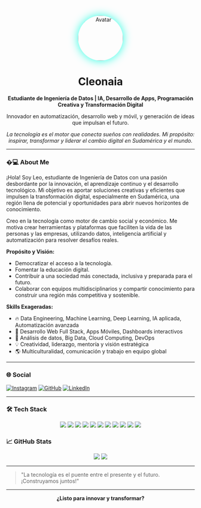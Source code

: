 <!-- Banner/Avatar -->
<p align="center">
  <img src="https://avatars.githubusercontent.com/u/9919?v=4" width="120" style="border-radius:50%;box-shadow:0 0 24px #23ffe3;" alt="Avatar"/>
</p>

<h1 align="center">Cleonaia</h1>
<p align="center"><b>Estudiante de Ingeniería de Datos | IA, Desarrollo de Apps, Programación Creativa y Transformación Digital</b></p>
<p align="center">Innovador en automatización, desarrollo web y móvil, y generación de ideas que impulsan el futuro.</p>

<p align="center">
  <i>La tecnología es el motor que conecta sueños con realidades. Mi propósito: inspirar, transformar y liderar el cambio digital en Sudamérica y el mundo.</i>
</p>

---

### �‍💻 About Me

¡Hola! Soy Leo, estudiante de Ingeniería de Datos con una pasión desbordante por la innovación, el aprendizaje continuo y el desarrollo tecnológico. Mi objetivo es aportar soluciones creativas y eficientes que impulsen la transformación digital, especialmente en Sudamérica, una región llena de potencial y oportunidades para abrir nuevos horizontes de conocimiento.

Creo en la tecnología como motor de cambio social y económico. Me motiva crear herramientas y plataformas que faciliten la vida de las personas y las empresas, utilizando datos, inteligencia artificial y automatización para resolver desafíos reales.

**Propósito y Visión:**
- Democratizar el acceso a la tecnología.
- Fomentar la educación digital.
- Contribuir a una sociedad más conectada, inclusiva y preparada para el futuro.
- Colaborar con equipos multidisciplinarios y compartir conocimiento para construir una región más competitiva y sostenible.

**Skills Exageradas:**
- 🔥 Data Engineering, Machine Learning, Deep Learning, IA aplicada, Automatización avanzada
- 🚀 Desarrollo Web Full Stack, Apps Móviles, Dashboards interactivos
- 🧠 Análisis de datos, Big Data, Cloud Computing, DevOps
- 💡 Creatividad, liderazgo, mentoría y visión estratégica
- 🌎 Multiculturalidad, comunicación y trabajo en equipo global

---

### 🌐 Social

[![Instagram](https://img.shields.io/badge/Instagram-rohayhu__leo-%23E4405F?style=for-the-badge&logo=instagram&logoColor=white)](https://instagram.com/rohayhu_leo)
[![GitHub](https://img.shields.io/badge/GitHub-cleonaia-%23181724?style=for-the-badge&logo=github&logoColor=white)](https://github.com/cleonaia)
[![LinkedIn](https://img.shields.io/badge/LinkedIn-Cleonaia-%230A66C2?style=for-the-badge&logo=linkedin&logoColor=white)](https://linkedin.com)

---

### 🛠️ Tech Stack

<p align="center">
  <img src="https://img.shields.io/badge/Python-3776AB?style=for-the-badge&logo=python&logoColor=white"/>
  <img src="https://img.shields.io/badge/SQL-4479A1?style=for-the-badge&logo=mysql&logoColor=white"/>
  <img src="https://img.shields.io/badge/JavaScript-F7DF1E?style=for-the-badge&logo=javascript&logoColor=black"/>
  <img src="https://img.shields.io/badge/HTML5-E34F26?style=for-the-badge&logo=html5&logoColor=white"/>
  <img src="https://img.shields.io/badge/CSS3-1572B6?style=for-the-badge&logo=css3&logoColor=white"/>
  <img src="https://img.shields.io/badge/Node.js-339933?style=for-the-badge&logo=nodedotjs&logoColor=white"/>
  <img src="https://img.shields.io/badge/React-61DAFB?style=for-the-badge&logo=react&logoColor=black"/>
  <img src="https://img.shields.io/badge/AI-23ffe3?style=for-the-badge&logo=ai&logoColor=black"/>
  <img src="https://img.shields.io/badge/Cloud-Azure-0078D4?style=for-the-badge&logo=microsoftazure&logoColor=white"/>
  <img src="https://img.shields.io/badge/Big%20Data-Hadoop-FCC624?style=for-the-badge&logo=apachehadoop&logoColor=black"/>
  <img src="https://img.shields.io/badge/Power%20BI-F2C811?style=for-the-badge&logo=powerbi&logoColor=black"/>
</p>

### 📈 GitHub Stats

<p align="center">
  <img src="https://github-readme-stats.vercel.app/api?username=cleonaia&show_icons=true&theme=radical"/>
  <img src="https://github-readme-streak-stats.herokuapp.com/?user=cleonaia&theme=radical"/>
</p>

---

> "La tecnología es el puente entre el presente y el futuro. ¡Construyamos juntos!"

---

<p align="center">
  <b>¿Listo para innovar y transformar?</b><br>
</p>
